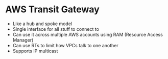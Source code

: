 # AWS Transit Gateway

- Like a hub and spoke model
- Single interface for all stuff to connect to
- Can use it across multiple AWS accounts using RAM (Resource Access Manager)
- Can use RTs to limit how VPCs talk to one another
- Supports IP multicast
